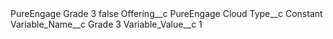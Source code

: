 <?xml version="1.0" encoding="UTF-8"?>
<CustomMetadata xmlns="http://soap.sforce.com/2006/04/metadata" xmlns:xsi="http://www.w3.org/2001/XMLSchema-instance" xmlns:xsd="http://www.w3.org/2001/XMLSchema">
    <label>PureEngage Grade 3</label>
    <protected>false</protected>
    <values>
        <field>Offering__c</field>
        <value xsi:type="xsd:string">PureEngage Cloud</value>
    </values>
    <values>
        <field>Type__c</field>
        <value xsi:type="xsd:string">Constant</value>
    </values>
    <values>
        <field>Variable_Name__c</field>
        <value xsi:type="xsd:string">Grade 3</value>
    </values>
    <values>
        <field>Variable_Value__c</field>
        <value xsi:type="xsd:string">1</value>
    </values>
</CustomMetadata>
